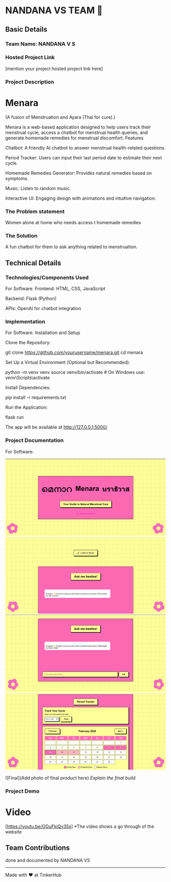 # NANDANA VS TEAM 🎯


## Basic Details
### Team Name: NANDANA V S



### Hosted Project Link
[mention your project hosted project link here]

### Project Description
# Menara
(A fusion of Menstruation and Ayara (Thai for cure).)

Menara is a web-based application designed to help users track their menstrual cycle, access a chatbot for menstrual health queries, and generate homemade remedies for menstrual discomfort.
Features

Chatbot: A friendly AI chatbot to answer menstrual health-related questions.

Period Tracker: Users can input their last period date to estimate their next cycle.

Homemade Remedies Generator: Provides natural remedies based on symptoms.

Music: Listen to random music.

Interactive UI: Engaging design with animations and intuitive navigation.


### The Problem statement
Women alone at home who needs access t homemade remedies

### The Solution
A fun chatbot for them to ask anything related to menstruation.

## Technical Details
### Technologies/Components Used
For Software:
Frontend: HTML, CSS, JavaScript

Backend: Flask (Python)

APIs: OpenAI for chatbot integration

### Implementation
For Software:
Installation and Setup

Clone the Repository:

git clone https://github.com/yourusername/menara.git
cd menara

Set Up a Virtual Environment (Optional but Recommended):

python -m venv venv
source venv/bin/activate  # On Windows use: venv\Scripts\activate

Install Dependencies:

pip install -r requirements.txt

Run the Application:

flask run

The app will be available at http://127.0.0.1:5000/
### Project Documentation
For Software:

![Menara Logo](images/landing.png)
![Menara Logo](images/music.png)
![Menara Logo](images/chatbot.png)
![Menara Logo](images/tracker.png)




![Final](Add photo of final product here)
*Explain the final build*

### Project Demo
# Video
[https://youtu.be/GGuFkiQv35s]
*The video shows a go through of the website



## Team Contributions
done and documented by NANDANA VS

---
Made with ❤️ at TinkerHub
